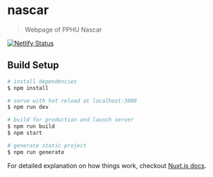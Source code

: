 # nascar

> Webpage of PPHU Nascar

[![Netlify Status](https://api.netlify.com/api/v1/badges/da7ebfe0-0f83-410e-82af-36b318b4ef52/deploy-status)](https://app.netlify.com/sites/nascar/deploys)

## Build Setup

``` bash
# install dependencies
$ npm install

# serve with hot reload at localhost:3000
$ npm run dev

# build for production and launch server
$ npm run build
$ npm start

# generate static project
$ npm run generate
```

For detailed explanation on how things work, checkout [Nuxt.js docs](https://nuxtjs.org).
